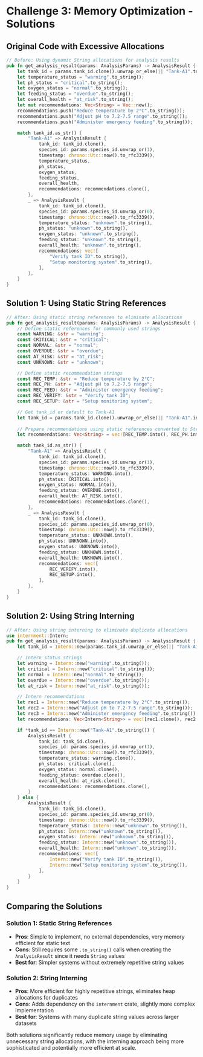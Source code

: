 # Challenge 3: Memory Optimization - Solutions

## Original Code with Excessive Allocations

```rust
// Before: Using dynamic String allocations for analysis results
pub fn get_analysis_result(params: AnalysisParams) -> AnalysisResult {
    let tank_id = params.tank_id.clone().unwrap_or_else(|| "Tank-A1".to_string());
    let temperature_status = "warning".to_string();
    let ph_status = "critical".to_string();
    let oxygen_status = "normal".to_string();
    let feeding_status = "overdue".to_string();
    let overall_health = "at_risk".to_string();
    let mut recommendations: Vec<String> = Vec::new();
    recommendations.push("Reduce temperature by 2°C".to_string());
    recommendations.push("Adjust pH to 7.2-7.5 range".to_string());
    recommendations.push("Administer emergency feeding".to_string());

    match tank_id.as_str() {
        "Tank-A1" => AnalysisResult {
            tank_id: tank_id.clone(),
            species_id: params.species_id.unwrap_or(1),
            timestamp: chrono::Utc::now().to_rfc3339(),
            temperature_status,
            ph_status,
            oxygen_status,
            feeding_status,
            overall_health,
            recommendations: recommendations.clone(),
        },
        _ => AnalysisResult {
            tank_id: tank_id.clone(),
            species_id: params.species_id.unwrap_or(0),
            timestamp: chrono::Utc::now().to_rfc3339(),
            temperature_status: "unknown".to_string(),
            ph_status: "unknown".to_string(),
            oxygen_status: "unknown".to_string(),
            feeding_status: "unknown".to_string(),
            overall_health: "unknown".to_string(),
            recommendations: vec![
                "Verify tank ID".to_string(),
                "Setup monitoring system".to_string(),
            ],
        },
    }
}
```

## Solution 1: Using Static String References

```rust
// After: Using static string references to eliminate allocations
pub fn get_analysis_result(params: AnalysisParams) -> AnalysisResult {
    // Define static references for commonly used strings
    const WARNING: &str = "warning";
    const CRITICAL: &str = "critical";
    const NORMAL: &str = "normal";
    const OVERDUE: &str = "overdue";
    const AT_RISK: &str = "at_risk";
    const UNKNOWN: &str = "unknown";

    // Define static recommendation strings
    const REC_TEMP: &str = "Reduce temperature by 2°C";
    const REC_PH: &str = "Adjust pH to 7.2-7.5 range";
    const REC_FEED: &str = "Administer emergency feeding";
    const REC_VERIFY: &str = "Verify tank ID";
    const REC_SETUP: &str = "Setup monitoring system";

    // Get tank_id or default to Tank-A1
    let tank_id = params.tank_id.clone().unwrap_or_else(|| "Tank-A1".into());
    
    // Prepare recommendations using static references converted to String
    let recommendations: Vec<String> = vec![REC_TEMP.into(), REC_PH.into(), REC_FEED.into()];

    match tank_id.as_str() {
        "Tank-A1" => AnalysisResult {
            tank_id: tank_id.clone(),
            species_id: params.species_id.unwrap_or(1),
            timestamp: chrono::Utc::now().to_rfc3339(),
            temperature_status: WARNING.into(),
            ph_status: CRITICAL.into(),
            oxygen_status: NORMAL.into(),
            feeding_status: OVERDUE.into(),
            overall_health: AT_RISK.into(),
            recommendations: recommendations.clone(),
        },
        _ => AnalysisResult {
            tank_id: tank_id.clone(),
            species_id: params.species_id.unwrap_or(0),
            timestamp: chrono::Utc::now().to_rfc3339(),
            temperature_status: UNKNOWN.into(),
            ph_status: UNKNOWN.into(),
            oxygen_status: UNKNOWN.into(),
            feeding_status: UNKNOWN.into(),
            overall_health: UNKNOWN.into(),
            recommendations: vec![
                REC_VERIFY.into(),
                REC_SETUP.into(),
            ],
        },
    }
}
```

## Solution 2: Using String Interning

```rust
// After: Using string interning to eliminate duplicate allocations
use internment::Intern;
pub fn get_analysis_result(params: AnalysisParams) -> AnalysisResult {
    let tank_id = Intern::new(params.tank_id.unwrap_or_else(|| "Tank-A1".to_string()));

    // Intern status strings
    let warning = Intern::new("warning".to_string());
    let critical = Intern::new("critical".to_string());
    let normal = Intern::new("normal".to_string());
    let overdue = Intern::new("overdue".to_string());
    let at_risk = Intern::new("at_risk".to_string());

    // Intern recommendations
    let rec1 = Intern::new("Reduce temperature by 2°C".to_string());
    let rec2 = Intern::new("Adjust pH to 7.2-7.5 range".to_string());
    let rec3 = Intern::new("Administer emergency feeding".to_string());
    let recommendations: Vec<Intern<String>> = vec![rec1.clone(), rec2.clone(), rec3.clone()];

    if *tank_id == Intern::new("Tank-A1".to_string()) {
        AnalysisResult {
            tank_id: tank_id.clone(),
            species_id: params.species_id.unwrap_or(1),
            timestamp: chrono::Utc::now().to_rfc3339(),
            temperature_status: warning.clone(),
            ph_status: critical.clone(),
            oxygen_status: normal.clone(),
            feeding_status: overdue.clone(),
            overall_health: at_risk.clone(),
            recommendations: recommendations.clone(),
        }
    } else {
        AnalysisResult {
            tank_id: tank_id.clone(),
            species_id: params.species_id.unwrap_or(0),
            timestamp: chrono::Utc::now().to_rfc3339(),
            temperature_status: Intern::new("unknown".to_string()),
            ph_status: Intern::new("unknown".to_string()),
            oxygen_status: Intern::new("unknown".to_string()),
            feeding_status: Intern::new("unknown".to_string()),
            overall_health: Intern::new("unknown".to_string()),
            recommendations: vec![
                Intern::new("Verify tank ID".to_string()),
                Intern::new("Setup monitoring system".to_string()),
            ],
        }
    }
}
```

## Comparing the Solutions

### Solution 1: Static String References
- **Pros**: Simple to implement, no external dependencies, very memory efficient for static text
- **Cons**: Still requires some `.to_string()` calls when creating the `AnalysisResult` since it needs `String` values
- **Best for**: Simpler systems without extremely repetitive string values

### Solution 2: String Interning
- **Pros**: More efficient for highly repetitive strings, eliminates heap allocations for duplicates
- **Cons**: Adds dependency on the `internment` crate, slightly more complex implementation
- **Best for**: Systems with many duplicate string values across larger datasets

Both solutions significantly reduce memory usage by eliminating unnecessary string allocations, with the interning approach being more sophisticated and potentially more efficient at scale.
